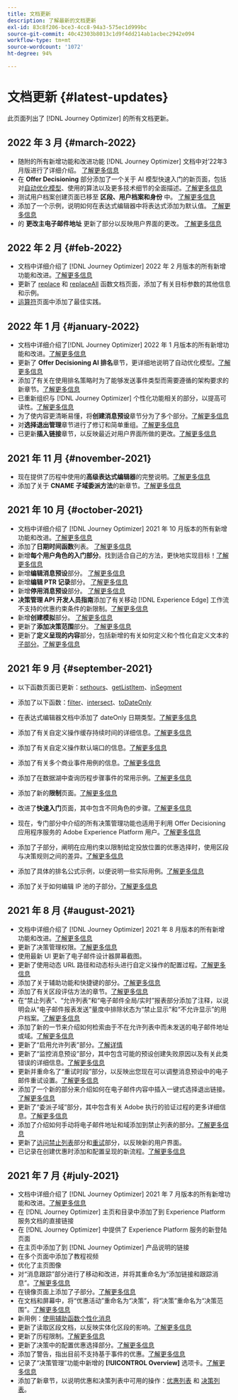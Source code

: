 ```yaml
---
title: 文档更新
description: 了解最新的文档更新
exl-id: 83c8f206-bce3-4cc8-94a3-575ec1d999bc
source-git-commit: 40c42303b8013c1d9f4dd214ab1acbec2942e094
workflow-type: tm+mt
source-wordcount: '1072'
ht-degree: 94%

---
```


# 文档更新 {#latest-updates}

此页面列出了 [!DNL Journey Optimizer] 的所有文档更新。

## 2022 年 3 月 {#march-2022}

* 随附的所有新增功能和改进功能 [!DNL Journey Optimizer] 文档中对’22年3月版进行了详细介绍。 [了解更多信息](release-notes.md)
* 在 **Offer Decisioning** 部分添加了一个关于 AI 模型快速入门的新页面，包括对[自动优化模型](../offers/offer-library/ai-ranking.md#auto-optimization)、使用的算法以及更多技术细节的全面描述。[了解更多信息](../offers/offer-library/ai-ranking.md)
* 测试用户档案创建页面已移至  **区段、用户档案和身份** 中。 [了解更多信息](../segment/creating-test-profiles.md)
* 添加了一个示例，说明如何在表达式编辑器中将表达式添加为默认值。 [了解更多信息](../building-journeys/expression/field-references.md#default-value)
* 的 **更改主电子邮件地址** 更新了部分以反映用户界面的更改。 [了解更多信息](../configuration/primary-email-addresses.md)

## 2022 年 2 月 {#feb-2022}

* 文档中详细介绍了 [!DNL Journey Optimizer] 2022 年 2 月版本的所有新增功能和改进。[了解更多信息](release-notes.md)
* 更新了 [replace](../building-journeys/functions/functionreplace.md#example_2) 和 [replaceAll](../building-journeys/functions/functionreplaceall.md#example) 函数文档页面，添加了有关目标参数的其他信息和示例。
* [运算符](../building-journeys/expression/operators.md#important-notes)页面中添加了最佳实践。

## 2022 年 1 月 {#january-2022}

* 文档中详细介绍了[!DNL Journey Optimizer] 2022 年 1 月版本的所有新增功能和改进。[了解更多信息](release-notes.md)
* 更新了 **Offer Decisioning AI 排名**&#x200B;章节，更详细地说明了自动优化模型。[了解更多信息](../offers/offer-library/create-ranking-strategies.md#auto-optimization)
* 添加了有关在使用排名策略时为了能够发送事件类型而需要遵循的架构要求的新章节。[了解更多信息](../offers/offer-library/create-ranking-strategies.md#schema-requirements)
* 已重新组织与 [!DNL Journey Optimizer] 个性化功能相关的部分，以提高可读性。[了解更多信息](../personalization/personalize.md)
* 为了使内容更清晰易懂，将&#x200B;**创建消息预设**&#x200B;章节分为了多个部分。[了解更多信息](../configuration/message-presets.md#create-message-preset)
* 对&#x200B;**选择退出管理**&#x200B;章节进行了修订和简单重组。[了解更多信息](../messages/consent.md#opt-out-management)
* 已更新&#x200B;**插入链接**&#x200B;章节，以反映最近对用户界面所做的更改。[了解更多信息](../design/message-tracking.md#insert-links)

## 2021 年 11 月 {#november-2021}

* 现在提供了历程中使用的&#x200B;**高级表达式编辑器**&#x200B;的完整说明。[了解更多信息](../building-journeys/expression/expressionadvanced.md)
* 添加了关于 **CNAME 子域委派方法**&#x200B;的新章节。[了解更多信息](../configuration/delegate-subdomain.md#cname-subdomain-delegation)


## 2021 年 10 月 {#october-2021}

* 文档中详细介绍了 [!DNL Journey Optimizer] 2021 年 10 月版本的所有新增功能和改进。[了解更多信息](release-notes.md)
* 添加了&#x200B;**日期时间函数**&#x200B;列表。 [了解更多信息](../personalization/functions/dates.md)
* 新增&#x200B;**每个用户角色的入门部分**。找到适合自己的方法，更快地实现目标！[了解更多信息](../start/quick-start.md)
* 新增&#x200B;**编辑消息预设**&#x200B;部分。 [了解更多信息](../configuration/message-presets.md#edit-message-preset)
* 新增&#x200B;**编辑 PTR 记录**&#x200B;部分。 [了解更多信息](../configuration/ptr-records.md#edit-ptr-record)
* 新增&#x200B;**停用消息预设**&#x200B;部分。 [了解更多信息](../configuration/message-presets.md#edit-message-preset#deactivate-preset)
* **决策管理 API 开发人员指南**&#x200B;添加了有关移动 [!DNL Experience Edge] 工作流不支持的优惠约束条件的新限制。[了解更多信息](../offers/api-reference/offers-api/personalized-offers/create.md#limitations)
* 新增&#x200B;**创建模拟**&#x200B;部分。 [了解更多信息](../offers/offer-activities/simulation.md)
* 更新了&#x200B;**添加决策范围**&#x200B;部分。 [了解更多信息](../offers/offer-activities/create-offer-activities.md#add-decision-scopes)
* 更新了&#x200B;**定义呈现的内容**&#x200B;部分，包括新增的有关如何定义和个性化自定义文本的[子部分](../offers/offer-library/creating-personalized-offers.md#custom-text)。[了解更多信息](../offers/offer-library/creating-personalized-offers.md#content)


## 2021 年 9 月 {#september-2021}

* 以下函数页面已更新：[sethours](../building-journeys/functions/functionsethours.md)、[getListItem](../building-journeys/functions/functiongetlistitem.md)、[inSegment](../building-journeys/functions/functioninsegment.md)

* 添加了以下函数：[filter](../building-journeys/functions/functionfilter.md)、[intersect](../building-journeys/functions/functionintersect.md)、[toDateOnly](../building-journeys/functions/functiontodateonly.md)

* 在表达式编辑器文档中添加了 dateOnly 日期类型。[了解更多信息](../building-journeys/expression/data-types.md)

* 添加了有关自定义操作缓存持续时间的详细信息。[了解更多信息](../datasource/external-data-sources.md#custom-authentication-mode)

* 添加了有关自定义操作默认端口的信息。[了解更多信息](../action/about-custom-action-configuration.md#url-configuration)

* 添加了有关多个商业事件用例的信息。[了解更多信息](../event/about-creating-business.md#multiple-business-events)

* 添加了在数据湖中查询历程步骤事件的常用示例。[了解更多信息](../reports/query-examples.md)

* 添加了新的&#x200B;**限制**&#x200B;页面。[了解更多信息](../start/limitations.md)

* 改进了&#x200B;**快速入门**&#x200B;页面，其中包含不同角色的步骤。[了解更多信息](../start/quick-start.md)

* 现在，专门部分中介绍的所有决策管理功能也适用于利用 Offer Decisioning 应用程序服务的 Adobe Experience Platform 用户。[了解更多信息](../offers/get-started/starting-offer-decisioning.md)

* 添加了子部分，阐明在应用约束以限制给定投放位置的优惠选择时，使用区段与决策规则之间的差异。[了解更多信息](../offers/offer-activities/create-offer-activities.md#segments-vs-decision-rules)

* 添加了具体的排名公式示例，以便说明一些实际用例。[了解更多信息](../offers/offer-library/create-ranking-formulas.md#ranking-formula-examples)

* 添加了关于如何编辑 IP 池的子部分。[了解更多信息](../configuration/ip-pools.md#edit-ip-pool)


## 2021 年 8 月 {#august-2021}

* 文档中详细介绍了 [!DNL Journey Optimizer] 2021 年 8 月版本的所有新增功能和改进。[了解更多信息](release-notes.md)
* 更新了决策管理权限。[了解更多信息](../administration/ootb-product-profiles.md)
* 使用最新 UI 更新了电子邮件设计器屏幕截图。
* 更新了使用动态 URL 路径和动态标头进行自定义操作的配置过程。[了解更多信息](../action/about-custom-action-configuration.md#url-configuration)
* 添加了关于辅助功能和快捷键的部分。[了解更多信息](../start/user-interface.md#accessibility)
* 添加了有关区段评估方法的章节。[了解更多信息](../segment/about-segments.md#evaluation-method-in-journey-optimizer)
* 在“禁止列表”、“允许列表”和“电子邮件全局/实时”报表部分添加了注释，以说明会从“电子邮件报表发送”量度中排除状态为“禁止显示”和“不允许显示”的用户档案。[了解更多信息](../reports/email-global-report.md)
* 添加了新的一节来介绍如何检索由于不在允许列表中而未发送的电子邮件地址或域。[了解更多信息](../reports/allow-list.md#reporting)
* 更新了“启用允许列表”部分。[了解详情](../reports/allow-list.md#enable-allow-list)
* 更新了“监控消息预设”部分，其中包含可能的预设创建失败原因以及有关此类错误的详细信息。[了解更多信息](../configuration/message-presets.md#monitor-message-presets)
* 更新并重命名了“重试时段”部分，以反映出您现在可以调整消息预设中的电子邮件重试设置。[了解更多信息](../configuration/retries.md#retry-duration)
* 添加了一个新的部分来介绍如何在电子邮件内容中插入一键式选择退出链接。[了解更多信息](../messages/consent.md#one-click-opt-out-link)
* 更新了“委派子域”部分，其中包含有关 Adobe 执行的验证过程的更多详细信息。[了解更多信息](../configuration/delegate-subdomain.md#subdomain-validation)
* 添加了介绍如何手动将电子邮件地址和域添加到禁止列表的部分。[了解更多信息](../configuration/manage-suppression-list.md#add-addresses-and-domains)
* 更新了[访问禁止列表](../configuration/manage-suppression-list.md#access-suppression-list)部分和[重试](../configuration/retries.md)部分，以反映新的用户界面。
* 已记录在创建优惠时添加和配置呈现的新流程。[了解更多信息](../offers/offer-library/creating-personalized-offers.md#representations)


## 2021 年 7 月 {#july-2021}

* 文档中详细介绍了 [!DNL Journey Optimizer] 2021 年 7 月版本的所有新增功能和改进。[了解更多信息](release-notes.md)
* 在 [!DNL Journey Optimizer] 主页和目录中添加了到 Experience Platform 服务文档的直接链接
* 在 [!DNL Journey Optimizer] 中提供了 Experience Platform 服务的新登陆页面
* 在主页中添加了到 [!DNL Journey Optimizer] 产品说明的链接
* 在多个页面中添加了教程视频
* 优化了主页图像
* 对“消息跟踪”部分进行了移动和改进，并将其重命名为“添加链接和跟踪消息”。[了解更多信息](../design/message-tracking.md)
* 在镜像页面上添加了子部分。[了解更多信息](../design/message-tracking.md#mirror-page)
* 在文档和屏幕中，将“优惠活动”重命名为“决策”，将“决策”重命名为“决策范围”。[了解更多信息](../offers/get-started/starting-offer-decisioning.md)
* 新用例：[使用辅助函数个性化消息](../personalization/personalization-use-case-helper-functions.md)
* 更新了读取区段文档，以反映实体化区段的影响。[了解更多信息](../building-journeys/read-segment.md)
* 更新了历程限制。[了解更多信息](../start/limitations.md)
* 更新了决策中的配置优惠选择部分。[了解更多信息](../offers/offer-activities/configure-offer-selection.md)
* 添加了警告，指出目前不支持基于事件的优惠。[了解更多信息](../offers/offer-library/creating-personalized-offers.md#eligibility)
* 记录了“决策管理”功能中新增的 **[!UICONTROL Overview]** 选项卡。[了解更多信息](../offers/get-started/user-interface.md#overview)
* 添加了新章节，以说明优惠和决策列表中可用的操作：[优惠列表](../offers/offer-library/creating-personalized-offers.md#offer-list) 和 [决策列表](../offers/offer-activities/create-offer-activities.md#decision-list)。
